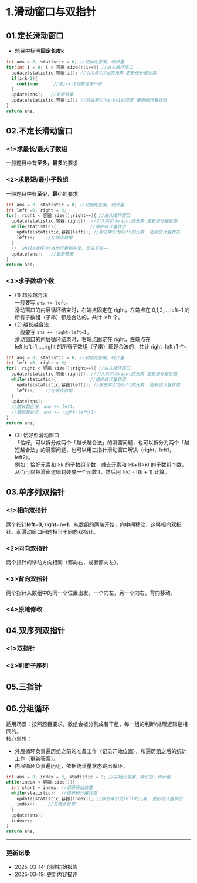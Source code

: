 # 1.滑动窗口与双指针

## 01.定长滑动窗口
* 题目中标明**固定长度k**  
```cpp
int ans = 0, statistic = 0; //初始化答案，统计量
for(int i = 0; i < 容器.size();i++){ //进入循环窗口
  update(statistic,容器[i]); //引入索引为i的元素 更新统计量状态
  if(i<k-1){
    continue;     //若i<k-1则重复第一步
  }
  update(ans);   //更新答案
  update(statistic,容器[i]); //除去索引为i-k+1的元素 更新统计量状态
}
return ans;
```
## 02.不定长滑动窗口
### <1>求最长/最大子数组 
一般题目中有**至多，最多**的要求
### <2>求最短/最小子数组 
一般题目中有**至少，最小**的要求
```cpp
int ans = 0, statistic = 0; //初始化答案，统计量
int left =0, right = 0; 
for(; right < 容器.size();right++){ //进入循环窗口
  update(statistic,容器[right]); //引入索引为right的元素 更新统计量状态
  while(statistic){             //维护统计量状态
    update(statistic,容器[left]); //除去索引为left的元素  更新统计量状态
    left++;    //左端点自增
  }
  //  while循环内/外均可更新答案，写法不统一
  update(ans);   //更新答案
}
return ans;
```
### <3>求子数组个数 
* (1) 越长越合法 \
一般要写 `ans += left`。\
滑动窗口的内层循环结束时，右端点固定在 right，左端点在 0,1,2,…,left−1 的所有子数组（子串）都是合法的，共计 left 个。
* (2) 越长越合法 \
一般要写 `ans += right-left+1`。\
滑动窗口的内层循环结束时，右端点固定在 right，左端点在 left,left+1,…,right 的所有子数组（子串）都是合法的，共计 right−left+1 个。

```cpp
int ans = 0, statistic = 0; //初始化答案，统计量
int left =0, right = 0; 
for(; right < 容器.size();right++){ //进入循环窗口
  update(statistic,容器[right]); //引入索引为right的元素 更新统计量状态
  while(statistic){             //维护统计量状态
    update(statistic,容器[left]); //除去索引为left的元素  更新统计量状态
    left++;    //左端点自增
  }
  update(ans);
  //越长越合法  ans += left;
  //越短越合法  ans += right-left+1;
}
return ans;
```
* (3) 恰好型滑动窗口 \
「恰好」可以拆分成两个「越长越合法」的滑窗问题，也可以拆分为两个「越短越合法」的滑窗问题，也可以用三指针滑动窗口解决（right，left1，left2）。\
例如：恰好元素和 ≥k 的子数组个数，减去元素和 ≥k+1(>k) 的子数组个数，从而可以把滑窗逻辑封装成一个函数 f，然后用 f(k) - f(k + 1) 计算。

## 03.单序列双指针
### <1>相向双指针 
两个指针**left=0, right=n−1**，从数组的两端开始，向中间移动，这叫相向双指针。而滑动窗口问题相当于同向双指针。
### <2>同向双指针 
两个指针的移动方向相同（都向右，或者都向左）。
### <3>背向双指针 
两个指针从数组中的同一个位置出发，一个向左，另一个向右，背向移动。
### <4>原地修改

## 04.双序列双指针
### <1>双指针
### <2>判断子序列
   
## 05.三指针

## 06.分组循环
适用场景：按照题目要求，数组会被分割成若干组，每一组的判断/处理逻辑是相同的。\
核心思想：
* 外层循环负责遍历组之前的准备工作（记录开始位置），和遍历组之后的统计工作（更新答案）。
* 内层循环负责遍历组，依据统计量状态跳出循环。
```cpp
int ans = 0, index = 0, statistic = 0; //初始化答案，索引值，统计量
while(index < 容器.size()){ 
  int start = index; //记录开始位置
  while(statistic){  //维护统计量状态
    update(statistic,容器[index]); //除去索引为left的元素  更新统计量状态
    index++;    //左端点自增
  }
  update(ans);
  index++;
}
return ans;
```

---
### 更新记录
- 2025-03-14: 创建初始报告
- 2025-03-19: 更新内容描述
```
